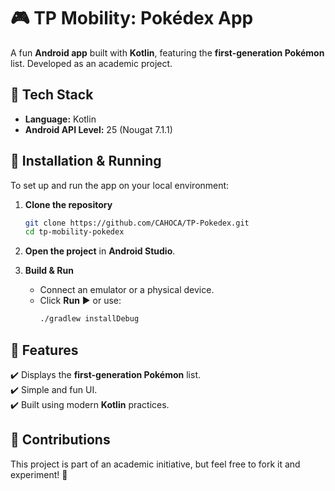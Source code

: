 # 🎮 TP Mobility: Pokédex App  

A fun **Android app** built with **Kotlin**, featuring the **first-generation Pokémon** list. Developed as an academic project.  

## 📱 Tech Stack  

- **Language:** Kotlin  
- **Android API Level:** 25 (Nougat 7.1.1)  

## 🚀 Installation & Running  

To set up and run the app on your local environment:  

1. **Clone the repository**  
   ```bash
   git clone https://github.com/CAHOCA/TP-Pokedex.git
   cd tp-mobility-pokedex
   ```  

2. **Open the project** in **Android Studio**.  

3. **Build & Run**  
   - Connect an emulator or a physical device.  
   - Click **Run** ▶️ or use:  
     ```bash
     ./gradlew installDebug
     ```  

## 📌 Features  

✔️ Displays the **first-generation Pokémon** list.  
✔️ Simple and fun UI.  
✔️ Built using modern **Kotlin** practices.  

## 🤝 Contributions  

This project is part of an academic initiative, but feel free to fork it and experiment! 🚀  
